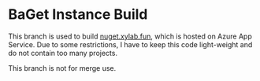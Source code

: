# BaGet Instance Build

This branch is used to build [nuget.xylab.fun](http://nuget.xylab.fun), which is hosted on Azure App Service. Due to some restrictions, I have to keep this code light-weight and do not contain too many projects.

This branch is not for merge use.
